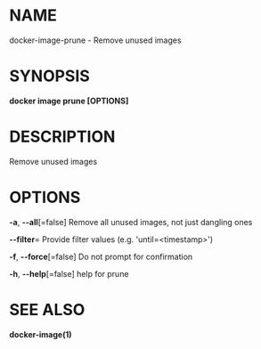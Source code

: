 # NAME

docker-image-prune - Remove unused images

# SYNOPSIS

**docker image prune \[OPTIONS\]**

# DESCRIPTION

Remove unused images

# OPTIONS

**-a**, **--all**\[=false\] Remove all unused images, not just dangling ones

**--filter**= Provide filter values (e.g. 'until=&lt;timestamp&gt;')

**-f**, **--force**\[=false\] Do not prompt for confirmation

**-h**, **--help**\[=false\] help for prune

# SEE ALSO

**docker-image(1)**
